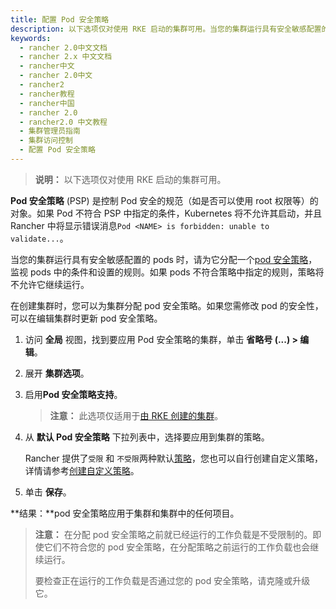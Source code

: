 ```yaml
---
title: 配置 Pod 安全策略
description: 以下选项仅对使用 RKE 启动的集群可用。当您的集群运行具有安全敏感配置的 pods 时，为它分配一个pod 安全策略，这是一组用于监视 pods 中的条件和设置的规则。如果 pods 不符合策略中指定的规则，策略将不允许它继续运行。
keywords:
  - rancher 2.0中文文档
  - rancher 2.x 中文文档
  - rancher中文
  - rancher 2.0中文
  - rancher2
  - rancher教程
  - rancher中国
  - rancher 2.0
  - rancher2.0 中文教程
  - 集群管理员指南
  - 集群访问控制
  - 配置 Pod 安全策略
---
```


> **说明：** 以下选项仅对使用 RKE 启动的集群可用。

**Pod 安全策略** (PSP) 是控制 Pod 安全的规范（如是否可以使用 root 权限等）的对象。如果 Pod 不符合 PSP 中指定的条件，Kubernetes 将不允许其启动，并且 Rancher 中将显示错误消息`Pod <NAME> is forbidden: unable to validate...`。

当您的集群运行具有安全敏感配置的 pods 时，请为它分配一个[pod 安全策略](/docs/rancher2/admin-settings/pod-security-policies/_index)，监视 pods 中的条件和设置的规则。如果 pods 不符合策略中指定的规则，策略将不允许它继续运行。

在创建集群时，您可以为集群分配 pod 安全策略。如果您需修改 pod 的安全性，可以在编辑集群时更新 pod 安全策略。

1. 访问 **全局** 视图，找到要应用 Pod 安全策略的集群，单击 **省略号 (...) > 编辑**。

2. 展开 **集群选项**。

3. 启用**Pod 安全策略支持**。

   > **注意：** 此选项仅适用于[由 RKE 创建的集群](/docs/rancher2/cluster-provisioning/rke-clusters/_index)。

4. 从 **默认 Pod 安全策略** 下拉列表中，选择要应用到集群的策略。

   Rancher 提供了`受限` 和 `不受限`两种默认[策略](/docs/rancher2/admin-settings/pod-security-policies/_index)，您也可以自行创建自定义策略，详情请参考[创建自定义策略](/docs/rancher2/admin-settings/pod-security-policies/_index)。

5. 单击 **保存**。

**结果：**pod 安全策略应用于集群和集群中的任何项目。

> **注意：** 在分配 pod 安全策略之前就已经运行的工作负载是不受限制的。即使它们不符合您的 pod 安全策略，在分配策略之前运行的工作负载也会继续运行。
>
> 要检查正在运行的工作负载是否通过您的 pod 安全策略，请克隆或升级它。
